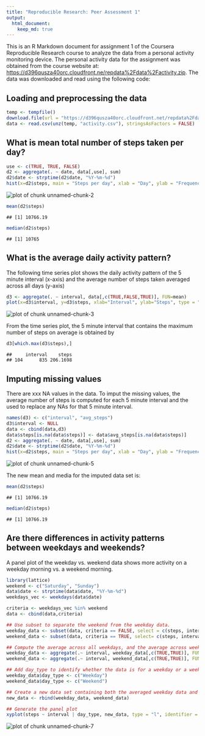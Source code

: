 ```yaml
---
title: "Reproducible Research: Peer Assessment 1"
output: 
  html_document:
    keep_md: true
---
```


This is an R Markdown document for assignment 1 of the Coursera Reproducible Research course to analyze the data from a personal activity monitoring device.  The personal activity data for the assignment was obtained from the course website at: https://d396qusza40orc.cloudfront.ne/repdata%2Fdata%2Factivity.zip.  The data was downloaded and read using the following code: 

## Loading and preprocessing the data


```r
temp <- tempfile()
download.file(url = "https://d396qusza40orc.cloudfront.net/repdata%2Fdata%2Factivity.zip",destfile = temp, method = "curl")
data <- read.csv(unz(temp, "activity.csv"), stringsAsFactors = FALSE)
```


## What is mean total number of steps taken per day?


```r
use <- c(TRUE, TRUE, FALSE)
d2 <- aggregate(. ~ date, data[,use], sum)
d2$date <- strptime(d2$date, "%Y-%m-%d")
hist(x=d2$steps, main = "Steps per day", xlab = "Day", ylab = "Frequency", col = "blue", freq=TRUE)
```

![plot of chunk unnamed-chunk-2](figure/unnamed-chunk-2-1.png) 

```r
mean(d2$steps)
```

```
## [1] 10766.19
```

```r
median(d2$steps)
```

```
## [1] 10765
```


## What is the average daily activity pattern?
The following time series plot shows the daily activity pattern of the 5 minute interval (x-axis) and the average number of steps taken averaged across all days (y-axis)


```r
d3 <- aggregate(. ~ interval, data[,c(TRUE,FALSE,TRUE)], FUN=mean)
plot(x=d3$interval, y=d3$steps, xlab="Interval", ylab="Steps", type = "l")
```

![plot of chunk unnamed-chunk-3](figure/unnamed-chunk-3-1.png) 

From the time series plot, the 5 minute interval that contains the maximum number of steps on average is obtained by

```r
d3[which.max(d3$steps),]
```

```
##     interval    steps
## 104      835 206.1698
```
 

## Imputing missing values
There are xxx NA values in the data. To imput the missing values, the average number of steps is computed for each 5 minute interval and the used to replace any NAs for that 5 minute interval.


```r
names(d3) <- c("interval", "avg_steps")
d3$interval <- NULL
data <- cbind(data,d3)
data$steps[is.na(data$steps)] <- data$avg_steps[is.na(data$steps)]
d2 <- aggregate(. ~ date, data[,use], sum)
d2$date <- strptime(d2$date, "%Y-%m-%d")
hist(x=d2$steps, main = "Steps per day", xlab = "Day", ylab = "Frequency", col = "blue", freq=TRUE)
```

![plot of chunk unnamed-chunk-5](figure/unnamed-chunk-5-1.png) 

The new mean and media for the imputed data set is:


```r
mean(d2$steps)
```

```
## [1] 10766.19
```

```r
median(d2$steps)
```

```
## [1] 10766.19
```

## Are there differences in activity patterns between weekdays and weekends?
A panel plot of the weekday vs. weekend data shows more activity on a weekday morning vs. a weekend morning.


```r
library(lattice)
weekend <- c("Saturday", "Sunday")
data$date <- strptime(data$date, "%Y-%m-%d")
weekdays_vec <- weekdays(data$date)

criteria <- weekdays_vec %in% weekend
data <- cbind(data,criteria)

## Use subset to separate the weekend from the weekday data.
weekday_data <- subset(data, criteria == FALSE, select = c(steps, interval))
weekend_data <- subset(data, criteria == TRUE, select= c(steps, interval))

## Compute the average across all weekdays, and the average across weekends.
weekday_data <- aggregate(.~ interval, weekday_data[,c(TRUE,TRUE)], FUN=mean)
weekend_data <- aggregate(.~ interval, weekend_data[,c(TRUE,TRUE)], FUN=mean)

## Add day_type to identify whether the data is for a weekday or a weekend.
weekday_data$day_type <- c("Weekday")
weekend_data$day_type <- c("Weekend")

## Create a new data set containing both the averaged weekday data and the averaged weekend data.
new_data <- rbind(weekday_data, weekend_data)

## Generate the panel plot
xyplot(steps ~ interval | day_type, new_data, type = "l", identifier = "Weekday", group = day_type, horizontal = FALSE)
```

![plot of chunk unnamed-chunk-7](figure/unnamed-chunk-7-1.png) 
